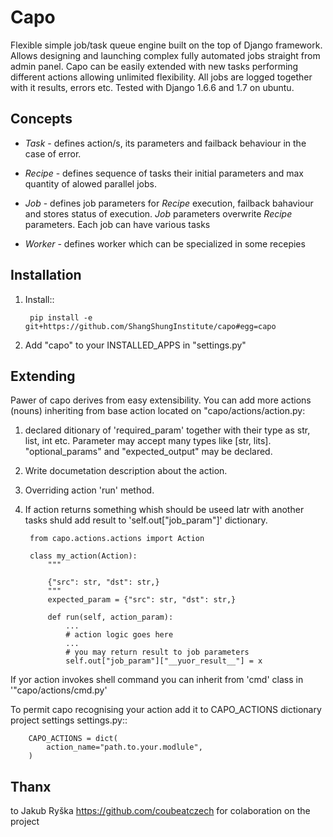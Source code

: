 Capo
====

Flexible simple job/task queue engine built on the top of Django framework.
Allows designing and launching complex fully automated jobs straight from admin panel.
Capo can be easily extended with new tasks performing different actions allowing unlimited flexibility.
All jobs are logged together with it results, errors etc. 
Tested with Django 1.6.6 and 1.7 on ubuntu.

Concepts
--------

- *Task* - defines action/s, its parameters and failback behaviour in the case of error.

- *Recipe* - defines sequence of tasks their initial parameters and max quantity of alowed parallel jobs.

- *Job* - defines job parameters for *Recipe* execution, failback bahaviour and stores status of execution. *Job* parameters overwrite *Recipe* parameters. Each job can have various tasks

- *Worker* - defines worker which can be specialized in some recepies


Installation
------------


1. Install::
    
        pip install -e git+https://github.com/ShangShungInstitute/capo#egg=capo

2. Add "capo" to your INSTALLED_APPS in "settings.py"


Extending
---------

Pawer of capo derives from easy extensibility. You can add more actions (nouns) inheriting from base action located on "capo/actions/action.py:

1. declared ditionary of 'required_param' together with their type as str, list, int etc. Parameter may accept many types like [str, lits]. "optional_params" and "expected_output" may be declared.
2. Write documetation description about the action.
3. Overriding  action 'run' method.
4. If action returns something whish should be useed latr with another tasks shuld add result to 'self.out["job_param"]' dictionary.


        from capo.actions.actions import Action

        class my_action(Action):
            """
            
            {"src": str, "dst": str,}
            """
            expected_param = {"src": str, "dst": str,}
        
            def run(self, action_param):
                ...  
                # action logic goes here
                ...
                # you may return result to job parameters
                self.out["job_param"]["__yuor_result__"] = x
                
If yor action invokes shell command you can inherit from 'cmd' class in '"capo/actions/cmd.py'

To permit capo recognising your action add it to CAPO_ACTIONS dictionary project settings settings.py::

        CAPO_ACTIONS = dict(
            action_name="path.to.your.modlule",
        )

Thanx
-----
to Jakub Ryška https://github.com/coubeatczech for colaboration on the project


